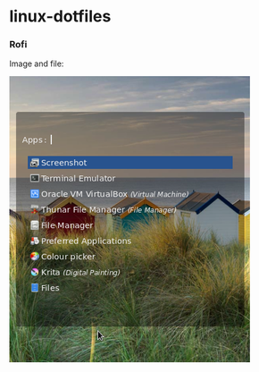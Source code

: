 # linux-dotfiles

### Rofi
Image and file:

![alt text](https://github.com/wisdomwhale/linux-dotfiles/blob/master/rofi.png) 
